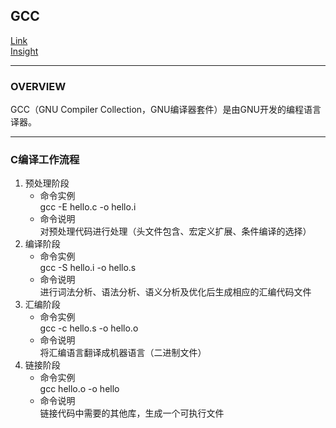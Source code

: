 ## GCC
[Link](http://gcc.gnu.org/)  
[Insight](https://www.cnblogs.com/mlgjb/p/7708007.html)

---
### OVERVIEW  
GCC（GNU Compiler Collection，GNU编译器套件）是由GNU开发的编程语言译器。  

---
### C编译工作流程
1. 预处理阶段  
    * 命令实例  
        gcc -E hello.c -o hello.i  
    * 命令说明  
        对预处理代码进行处理（头文件包含、宏定义扩展、条件编译的选择）  
2. 编译阶段  
    * 命令实例  
        gcc -S hello.i -o hello.s  
    * 命令说明  
        进行词法分析、语法分析、语义分析及优化后生成相应的汇编代码文件  
3. 汇编阶段  
    * 命令实例  
        gcc -c hello.s -o hello.o  
    * 命令说明  
        将汇编语言翻译成机器语言（二进制文件）  
4. 链接阶段  
    * 命令实例  
        gcc hello.o -o hello  
    * 命令说明  
        链接代码中需要的其他库，生成一个可执行文件